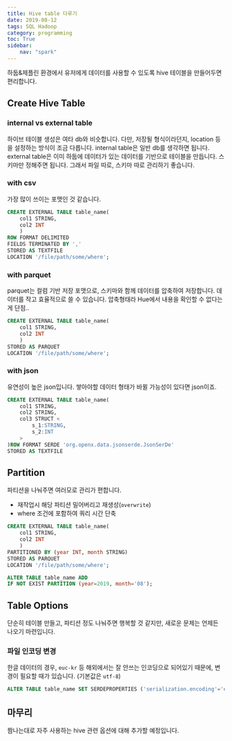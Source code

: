 ```yaml
---
title: Hive table 다루기
date: 2019-08-12
tags: SQL Hadoop
category: programming
toc: True
sidebar:
    nav: "spark"
---
```


하둡&제플린 환경에서 유저에게 데이터를 사용할 수 있도록 hive 테이블을 만들어두면 편리합니다.

## Create Hive Table

### internal vs external table

하이브 테이블 생성은 여타 db와 비슷합니다. 다만, 저장될 형식이라던지, location 등을 설정하는 방식이 조금 다릅니다. internal table은 일반 db를 생각하면 됩니다. external table은 이미 하둡에 데이터가 있는 데이터를 기반으로 테이블을 만듭니다. 스키마만 정해주면 됩니다. 그래서 파일 따로, 스키마 따로 관리하기 좋습니다.

### with csv

가장 많이 쓰이는 포맷인 것 같습니다.

```sql
CREATE EXTERNAL TABLE table_name(
    col1 STRING,
    col2 INT
    )
ROW FORMAT DELIMITED
FIELDS TERMINATED BY ','
STORED AS TEXTFILE
LOCATION '/file/path/some/where';
```

### with parquet

parquet는 컬럼 기반 저장 포맷으로, 스키마와 함께 데이터를 압축하여 저장합니다.
데이터를 작고 효율적으로 쓸 수 있습니다. 압축형태라 Hue에서 내용을 확인할 수 없다는게 단점..

```sql
CREATE EXTERNAL TABLE table_name(
    col1 STRING,
    col2 INT
    )
STORED AS PARQUET
LOCATION '/file/path/some/where';
```

### with json

유연성이 높은 json입니다. 쌓아야할 데이터 형태가 바뀔 가능성이 있다면 json이죠.

```sql
CREATE EXTERNAL TABLE table_name(
    col1 STRING,
    col2 STRING,
    col3 STRUCT <
        s_1:STRING,
        s_2:INT
    >
)ROW FORMAT SERDE 'org.openx.data.jsonserde.JsonSerDe'
STORED AS TEXTFILE
```

## Partition

파티션을 나눠주면 여러모로 관리가 편합니다.

- 재작업시 해당 파티션 밀어버리고 재생성(`overwrite`)
- where 조건에 포함하여 쿼리 시간 단축

```sql
CREATE EXTERNAL TABLE table_name(
    col1 STRING,
    col2 INT
    )
PARTITIONED BY (year INT, month STRING)
STORED AS PARQUET
LOCATION '/file/path/some/where';

ALTER TABLE table_name ADD 
IF NOT EXIST PARTITION (year=2019, month='08');
```

## Table Options

단순히 테이블 만들고, 파티션 정도 나눠주면 행복할 것 같지만, 새로운 문제는 언제든 나오기 마련입니다.

### 파일 인코딩 변경

한글 데이터의 경우, `euc-kr` 등 해외에서는 잘 안쓰는 인코딩으로 되어있기 때문에,
  변경이 필요할 때가 있습니다. (기본값은 `utf-8`)

```sql
ALTER TABLE table_name SET SERDEPROPERTIES ('serialization.encoding'='euc-kr');
```

## 마무리

짬나는대로 자주 사용하는 hive 관련 옵션에 대해 추가할 예정입니다.
